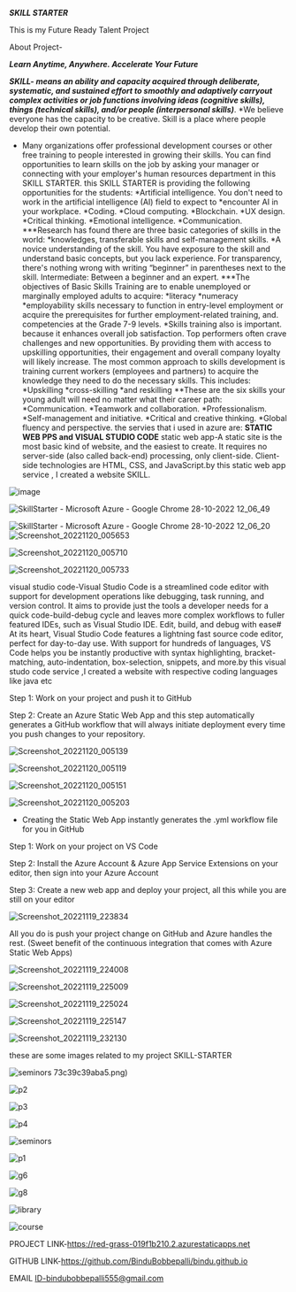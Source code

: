 ***SKILL STARTER***


This is my Future Ready Talent Project


About Project-


***Learn Anytime, Anywhere. 
Accelerate Your Future***

***SKILL- means an ability and capacity acquired through deliberate, systematic, and sustained effort to smoothly and adaptively carryout complex activities or job functions involving ideas (cognitive skills), things (technical skills), and/or people (interpersonal skills)***.
*We believe everyone has the capacity to be creative. Skill is a place where people develop their own potential.
* Many organizations offer professional development courses or other free training to people interested in growing their skills.
You can find opportunities to learn skills on the job by asking your manager or connecting with your employer's human resources department in this SKILL STARTER.
this SKILL STARTER is providing the following opportunities for the students: 
   *Artificial intelligence. You don't need to work in the artificial intelligence (AI) field to expect to *encounter AI in your workplace.
   *Coding.
   *Cloud computing.
   *Blockchain.
   *UX design. 
   *Critical thinking.
   *Emotional intelligence. 
   *Communication.
***Research has found there are three basic categories of skills in the world:
   *knowledges, transferable skills and self-management skills.
   *A novice understanding of the skill. 
You have exposure to the skill and understand basic concepts, but you lack experience. For transparency, there's nothing wrong with writing “beginner” in parentheses next to the skill. Intermediate: Between a beginner and an expert. 
***The objectives of Basic Skills Training are to enable unemployed or marginally employed adults to acquire: 
   *literacy
   *numeracy
   *employability 
skills necessary to function in entry-level employment or acquire the prerequisites for further employment-related training, and. competencies at the Grade 7-9 levels. 
*Skills training also is important. because it enhances overall job satisfaction. 
Top performers often crave challenges and new opportunities. By providing them with access to upskilling opportunities, their engagement and overall company loyalty will likely increase. 
The most common approach to skills development is training current workers (employees and partners) to acquire the knowledge they need to do the necessary skills. This includes:
   *Upskilling
   *cross-skilling
   *and reskilling
**These are the six skills your young adult will need no matter what their career path: 
   *Communication. 
   *Teamwork and collaboration.
   *Professionalism.
   *Self-management and initiative.
   *Critical and creative thinking.
   *Global fluency and perspective.
the servies that i used in azure are:
**STATIC WEB PPS and VISUAL STUDIO CODE**
static web app-A static site is the most basic kind of website, and the easiest to create. It requires no server-side (also called back-end) processing, only client-side. Client-side technologies are HTML, CSS, and JavaScript.by this static web app service , I created a website SKILL.

![image](https://user-images.githubusercontent.com/114553669/198518258-d07ead46-9195-4b75-bfd9-6be4e45d1b00.png)

![SkillStarter - Microsoft Azure - Google Chrome 28-10-2022 12_06_49](https://user-images.githubusercontent.com/114553669/198520274-9225c4e1-fc09-44d4-ae05-81d62cb70fae.png)

![SkillStarter - Microsoft Azure - Google Chrome 28-10-2022 12_06_20](https://user-images.githubusercontent.com/114553669/198520308-ea062714-e724-40fc-ab36-bf19b568c4d9.png)![Screenshot_20221120_005653](https://user-images.githubusercontent.com/114553669/202870419-e2984fc2-6b2f-4e93-823b-84026f145967.png)

![Screenshot_20221120_005710](https://user-images.githubusercontent.com/114553669/202870424-5d051d08-fa3a-4587-9cf9-8f58464bc9ac.png)

![Screenshot_20221120_005733](https://user-images.githubusercontent.com/114553669/202870429-04ef5579-684a-4dfa-a6b1-fbd25fb97212.png)

visual studio code-Visual Studio Code is a streamlined code editor with support for development operations like debugging, task running, and version control. It aims to provide just the tools a developer needs for a quick code-build-debug cycle and leaves more complex workflows to fuller featured IDEs, such as Visual Studio IDE. Edit, build, and debug with ease#
At its heart, Visual Studio Code features a lightning fast source code editor, perfect for day-to-day use. With support for hundreds of languages, VS Code helps you be instantly productive with syntax highlighting, bracket-matching, auto-indentation, box-selection, snippets, and more.by this visual studo code service ,I created a website with respective coding languages like java etc

Step 1: Work on your project and push it to GitHub
 

Step 2: Create an Azure Static Web App and this step automatically generates a GitHub workflow that will always initiate deployment every time you push changes to your repository.

![Screenshot_20221120_005139](https://user-images.githubusercontent.com/114553669/202870150-cb0d6289-ae9d-48f2-bcee-f530d75e85d2.png)

![Screenshot_20221120_005119](https://user-images.githubusercontent.com/114553669/202870167-a00a63e7-689e-49c8-9a6d-ee12f151f466.png)

![Screenshot_20221120_005151](https://user-images.githubusercontent.com/114553669/202870184-17cf4251-8b16-46d5-84b7-62b4ef7d6637.png)

![Screenshot_20221120_005203](https://user-images.githubusercontent.com/114553669/202870190-3e8319da-2610-432e-aa7f-12d05e253f3c.png)

* Creating the Static Web App instantly generates the .yml workflow file for you in GitHub

Step 1: Work on your project on VS Code

Step 2: Install the Azure Account & Azure App Service Extensions on your editor, then sign into your Azure Account

Step 3: Create a new web app and deploy your project, all this while you are still on your editor


![Screenshot_20221119_223834](https://user-images.githubusercontent.com/114553669/202869260-9501417f-1a4a-4365-871a-441925e257af.png)

All you do is push your project change on GitHub and Azure handles the rest. (Sweet benefit of the continuous integration that comes with Azure Static Web Apps)



![Screenshot_20221119_224008](https://user-images.githubusercontent.com/114553669/202869269-4b264e2d-002f-442f-a625-4167434e7922.png)

![Screenshot_20221119_225009](https://user-images.githubusercontent.com/114553669/202869274-e17dde64-d01f-4afd-9959-c37f9da433e7.png)

![Screenshot_20221119_225024](https://user-images.githubusercontent.com/114553669/202869279-d0a7ce47-58b5-420f-a200-b21070847831.png)

![Screenshot_20221119_225147](https://user-images.githubusercontent.com/114553669/202869283-408ed166-b9fc-4c1e-80e0-4199bc9fdf5b.png)

![Screenshot_20221119_232130](https://user-images.githubusercontent.com/114553669/202869286-4cc7581b-3518-4d30-b0cc-a9f5d817a177.png)

these are some images related to my project SKILL-STARTER

![seminors](https://user-images.githubusercontent.com/114553669/198523553-19725fd8-5c62-4ba2-a2dd-2e65918b9821.png)
73c39c39aba5.png)

![p2](https://user-images.githubusercontent.com/114553669/198522983-e1f0a2ea-4887-4333-9500-b92b28624a9b.jpg)

![p3](https://user-images.githubusercontent.com/114553669/198522989-73a04518-0182-460f-aafa-07a4a707c8f0.jpg)

![p4](https://user-images.githubusercontent.com/114553669/198522995-582c6767-5fc9-461e-b7e7-d701f21bde33.jpg)

![seminors](https://user-images.githubusercontent.com/114553669/198523003-1d80c314-2fe0-444d-b815-3ec1f8594614.png)



![p1](https://user-images.githubusercontent.com/114553669/198523004-5c2d33a3-6e88-46b0-b2a4-1a08b325ad86.jpg)

![g6](https://user-images.githubusercontent.com/114553669/198523208-3aafc75a-3e05-4b94-9490-2f1f5e538c66.jpg)

![g8](https://user-images.githubusercontent.com/114553669/198523223-04982db0-af35-45c0-92c8-4be85be0b072.jpg)

![library](https://user-images.githubusercontent.com/114553669/198523247-c60923ef-1b45-40e8-967d-d22726c387fe.png)

![course](https://user-images.githubusercontent.com/114553669/198523350-31655375-befe-4011-bf3e-9c6ee8d45da9.png)

PROJECT LINK-https://red-grass-019f1b210.2.azurestaticapps.net

GITHUB LINK-https://github.com/BinduBobbepalli/bindu.github.io

EMAIL ID-bindubobbepalli555@gmail.com
